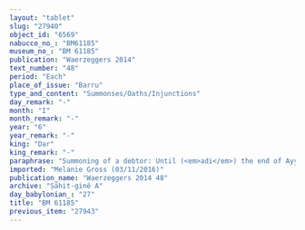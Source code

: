 ```yaml
---
layout: "tablet"
slug: "27940"
object_id: "6569"
nabucco_no_: "BM61185"
museum_no_: "BM 61185"
publication: "Waerzeggers 2014"
text_number: "48"
period: "Each"
place_of_issue: "Barru"
type_and_content: "Summonses/Oaths/Injunctions"
day_remark: "-"
month: "I"
month_remark: "-"
year: "6"
year_remark: "-"
king: "Dar"
king_remark: "-"
paraphrase: "Summoning of a debtor: Until (<em>adi</em>) the end of Ayyār (II) <strong>C</strong> will bring along (<em>abāku</em>) <strong>B</strong> to <strong>A<sub>1</sub></strong> in Sippar in order to draw up the accounts (<em>nikkassu epē&scaron;u</em>) of the herd (<em>lahru</em>), the shorn wool (<em>gizzatu</em>), the offspring (<em>tamlittu</em>) and the donkeys. If <strong>C</strong> does not bring <strong>B</strong>, he has to pay according to the promissory note (<em>u&rsquo;iltu</em>) of <strong>A<sub>2</sub></strong> charged against (<em>ina muhhi</em>) <strong>B</strong>. All this is apart from (<em>elat</em>) the previous deadline (<em>adannu</em>). 3 witnesses and the scribe.<br /> &nbsp;<br /> <strong>A<sub>1</sub></strong> = Marduk-rēmanni/Bēl-uballiṭ//Ṣāhit-gin&ecirc;; <strong>A<sub>2</sub></strong> = Bēl-uballiṭ/Iqī&scaron;a//Ṣāhit-gin&ecirc;; <strong>B</strong> = S&icirc;n-ahu-iddin/&Scaron;a-Nab&ucirc;-&scaron;ū; <strong>C</strong> = Tattannu/Nab&ucirc;-milkī; Scribe = Munahhi&scaron;-Marduk//Mudammiq-Nab&ucirc;<br /> &nbsp;"
imported: "Melanie Gross (03/11/2016)"
publication_name: "Waerzeggers 2014 48"
archive: "Ṣāhit-ginê A"
day_babylonian_: "27"
title: "BM 61185"
previous_item: "27943"
---
```

